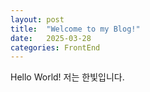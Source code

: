 ```yaml
---
layout: post
title:  "Welcome to my Blog!"
date:   2025-03-28
categories: FrontEnd
---
```


Hello World! 저는 한빛입니다.